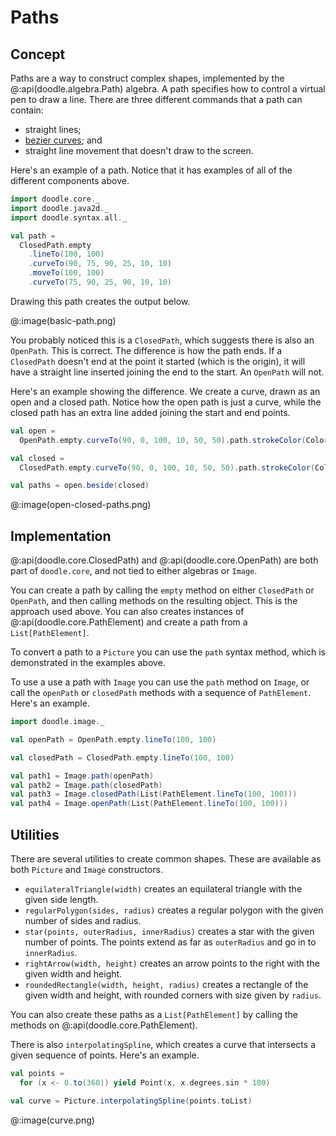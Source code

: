 # Paths

## Concept

Paths are a way to construct complex shapes, implemented by the @:api(doodle.algebra.Path) algebra. A path specifies how to control a virtual pen to draw a line. There are three different commands that a path can contain:

- straight lines;
- [bezier curves](https://en.wikipedia.org/wiki/B%C3%A9zier_curve); and
- straight line movement that doesn't draw to the screen.

Here's an example of a path. Notice that it has examples of all of the different components above.

```scala mdoc:silent
import doodle.core._
import doodle.java2d._
import doodle.syntax.all._

val path =
  ClosedPath.empty
    .lineTo(100, 100)
    .curveTo(90, 75, 90, 25, 10, 10)
    .moveTo(100, 100)
    .curveTo(75, 90, 25, 90, 10, 10)
```

Drawing this path creates the output below.

@:image(basic-path.png)

You probably noticed this is a `ClosedPath`, which suggests there is also an `OpenPath`. This is correct. The difference is how the path ends. If a `ClosedPath` doesn't end at the point it started (which is the origin), it will have a straight line inserted joining the end to the start. An `OpenPath` will not.

Here's an example showing the difference. We create a curve, drawn as an open and a closed path. Notice how the open path is just a curve, while the closed path has an extra line added joining the start and end points.

```scala mdoc:silent
val open =
  OpenPath.empty.curveTo(90, 0, 100, 10, 50, 50).path.strokeColor(Color.red)

val closed =
  ClosedPath.empty.curveTo(90, 0, 100, 10, 50, 50).path.strokeColor(Color.blue)

val paths = open.beside(closed)
```

@:image(open-closed-paths.png)


## Implementation

@:api(doodle.core.ClosedPath) and @:api(doodle.core.OpenPath) are both part of `doodle.core`, and not tied to either algebras or `Image`.

You can create a path by calling the `empty` method on either `ClosedPath` or `OpenPath`, and then calling methods on the resulting object. This is the approach used above. You can also creates instances of @:api(doodle.core.PathElement) and create a path from a `List[PathElement]`.

To convert a path to a `Picture` you can use the `path` syntax method, which is demonstrated in the examples above.

To use a use a path with `Image` you can use the `path` method on `Image`, or call the `openPath` or `closedPath` methods with a sequence of `PathElement`. Here's an example.

```scala mdoc:silent
import doodle.image._

val openPath = OpenPath.empty.lineTo(100, 100)

val closedPath = ClosedPath.empty.lineTo(100, 100)

val path1 = Image.path(openPath)
val path2 = Image.path(closedPath)
val path3 = Image.closedPath(List(PathElement.lineTo(100, 100)))
val path4 = Image.openPath(List(PathElement.lineTo(100, 100)))
```

## Utilities

There are several utilities to create common shapes. These are available as both `Picture` and `Image` constructors.

* `equilateralTriangle(width)` creates an equilateral triangle with the given side length.
* `regularPolygon(sides, radius)` creates a regular polygon with the given number of sides and radius. 
* `star(points, outerRadius, innerRadius)` creates a star with the given number of points. The points extend as far as `outerRadius` and go in to `innerRadius`. 
* `rightArrow(width, height)` creates an arrow points to the right with the given width and height.
* `roundedRectangle(width, height, radius)` creates a rectangle of the given width and height, with rounded corners with size given by `radius`.

You can also create these paths as a `List[PathElement]` by calling the methods on @:api(doodle.core.PathElement).

There is also `interpolatingSpline`, which creates a curve that intersects a given sequence of points. Here's an example.

```scala mdoc:silent
val points =
  for (x <- 0.to(360)) yield Point(x, x.degrees.sin * 100)

val curve = Picture.interpolatingSpline(points.toList)
```

@:image(curve.png)
